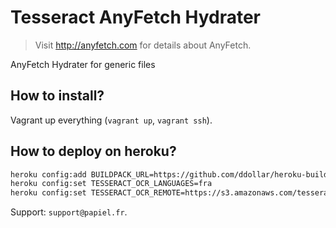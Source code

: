 # Tesseract AnyFetch Hydrater
> Visit http://anyfetch.com for details about AnyFetch.

AnyFetch Hydrater for generic files

## How to install?
Vagrant up everything (`vagrant up`, `vagrant ssh`).

## How to deploy on heroku?
```sh
heroku config:add BUILDPACK_URL=https://github.com/ddollar/heroku-buildpack-multi.git
heroku config:set TESSERACT_OCR_LANGUAGES=fra
heroku config:set TESSERACT_OCR_REMOTE=https://s3.amazonaws.com/tesseract-ocr/heroku/tesseract-ocr-3.02.02.tar.gz
```

Support: `support@papiel.fr`.
